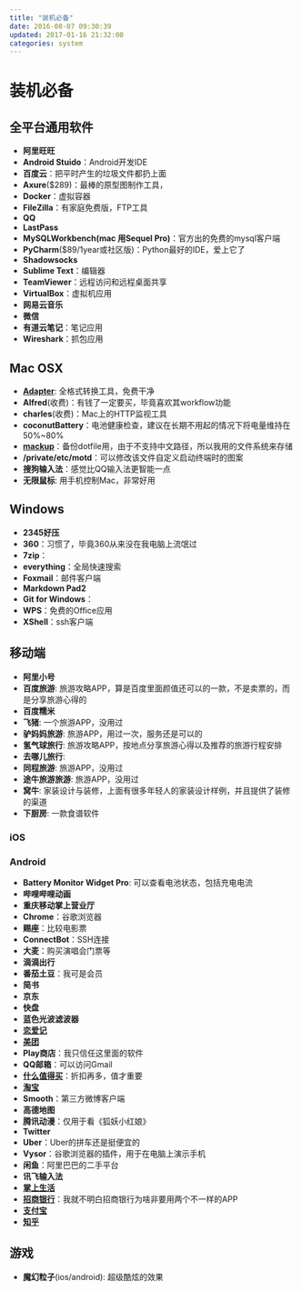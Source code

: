 ```yaml
---
title: "装机必备"
date: 2016-08-07 09:30:39
updated: 2017-01-16 21:32:00
categories: system
---
```

# 装机必备

## 全平台通用软件
- **阿里旺旺**
- **Android Stuido**：Android开发IDE
- **百度云**：把平时产生的垃圾文件都扔上面
- **Axure**($289)：最棒的原型图制作工具，
- **Docker**：虚拟容器
- **FileZilla**：有家庭免费版，FTP工具
- **QQ**
- **LastPass**
- **MySQLWorkbench(mac 用Sequel Pro)**：官方出的免费的mysql客户端
- **PyCharm**($89/1year或社区版)：Python最好的IDE，爱上它了
- **Shadowsocks**
- **Sublime Text**：编辑器
- **TeamViewer**：远程访问和远程桌面共享
- **VirtualBox**：虚拟机应用
- **网易云音乐**
- **微信**
- **有道云笔记**：笔记应用
- **Wireshark**：抓包应用

## Mac OSX
- **[Adapter](https://macroplant.com/adapter)**: 全格式转换工具，免费干净
- **Alfred**(收费)：有钱了一定要买，毕竟喜欢其workflow功能
- **charles**(收费)：Mac上的HTTP监视工具
- **coconutBattery**：电池健康检查，建议在长期不用起的情况下将电量维持在50%~80%
- **[mackup](https://github.com/lra/mackup)**：备份dotfile用，由于不支持中文路径，所以我用的文件系统来存储
- **/private/etc/motd**：可以修改该文件自定义启动终端时的图案
- **搜狗输入法**：感觉比QQ输入法更智能一点
- **​无限鼠标**: 用手机控制Mac，非常好用

## Windows

- **2345好压**
- **360**：习惯了，毕竟360从来没在我电脑上流氓过
- **7zip**：
- **everything**：全局快速搜索
- **Foxmail**：邮件客户端
- **Markdown Pad2**
- **Git for Windows**：
- **WPS**：免费的Office应用
- **XShell**：ssh客户端

## 移动端

- **阿里小号**
- **百度旅游**: 旅游攻略APP，算是百度里面颜值还可以的一款，不是卖票的，而是分享旅游心得的
- **百度糯米**
- **飞猪**: 一个旅游APP，没用过
- **驴妈妈旅游**: 旅游APP，用过一次，服务还是可以的
- **氢气球旅行**: 旅游攻略APP，按地点分享旅游心得以及推荐的旅游行程安排
- **去哪儿旅行**: 
- **同程旅游**: 旅游APP，没用过
- **途牛旅游旅游**: 旅游APP，没用过
- **窝牛**: 家装设计与装修，上面有很多年轻人的家装设计样例，并且提供了装修的渠道
- **下厨房**: 一款食谱软件

### iOS

### Android

- **Battery Monitor Widget Pro**: 可以查看电池状态，包括充电电流
- **哔哩哔哩动画**
- **重庆移动掌上营业厅**
- **Chrome**：谷歌浏览器
- **赐座**：比较电影票
- **ConnectBot**：SSH连接
- **大麦**：购买演唱会门票等
- **滴滴出行**
- **番茄土豆**：我可是会员
- **简书**
- **京东**
- **快盘**
- **蓝色光波滤波器**
- **[恋爱记](https://play.google.com/store/apps/details?id=com.lianaibiji.dev)**
- **[美团](https://play.google.com/store/apps/details?id=com.sankuai.meituan)**
- **Play商店**：我只信任这里面的软件
- **QQ邮箱**：可以访问Gmail
- **[什么值得买](https://play.google.com/store/apps/details?id=com.smzdm.client.android)**：折扣再多，值才重要
- **[淘宝](https://play.google.com/store/apps/details?id=com.taobao.taobao)**
- **Smooth**：第三方微博客户端
- **高德地图**
- **腾讯动漫**：仅用于看《狐妖小红娘》
- **Twitter**
- **Uber**：Uber的拼车还是挺便宜的
- **Vysor**：谷歌浏览器的插件，用于在电脑上演示手机
- **闲鱼**：阿里巴巴的二手平台
- **讯飞输入法**
- **[掌上生活](https://play.google.com/store/apps/details?id=com.cmbchina.ccd.pluto.cmbActivity)**
- **[招商银行](https://play.google.com/store/apps/details?id=cmb.pb)**：我就不明白招商银行为啥非要用两个不一样的APP
- **[支付宝](https://play.google.com/store/apps/details?id=com.eg.android.AlipayGphone)**
- **[知乎](https://play.google.com/store/apps/details?id=com.zhihu.android)**

## 游戏
- **魔幻粒子**(ios/android): 超级酷炫的效果
